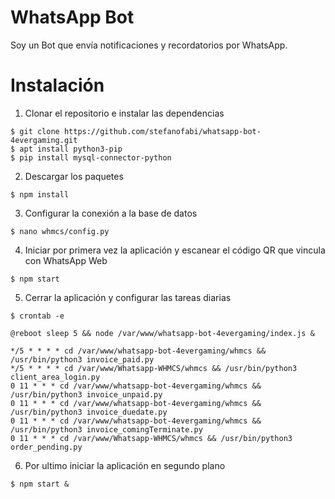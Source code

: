 # WhatsApp Bot
Soy un Bot que envía notificaciones y recordatorios por WhatsApp.

# Instalación
1. Clonar el repositorio e instalar las dependencias
```
$ git clone https://github.com/stefanofabi/whatsapp-bot-4evergaming.git
$ apt install python3-pip
$ pip install mysql-connector-python
```

2. Descargar los paquetes 
```
$ npm install
```
3. Configurar la conexión a la base de datos
```
$ nano whmcs/config.py
```

4. Iniciar por primera vez la aplicación y escanear el código QR que vincula con WhatsApp Web
```
$ npm start
```

5. Cerrar la aplicación y configurar las tareas diarias
```
$ crontab -e
```

```
@reboot sleep 5 && node /var/www/whatsapp-bot-4evergaming/index.js &

*/5 * * * * cd /var/www/whatsapp-bot-4evergaming/whmcs && /usr/bin/python3 invoice_paid.py
*/5 * * * * cd /var/www/Whatsapp-WHMCS/whmcs && /usr/bin/python3 client_area_login.py
0 11 * * * cd /var/www/whatsapp-bot-4evergaming/whmcs && /usr/bin/python3 invoice_unpaid.py
0 11 * * * cd /var/www/whatsapp-bot-4evergaming/whmcs && /usr/bin/python3 invoice_duedate.py
0 11 * * * cd /var/www/whatsapp-bot-4evergaming/whmcs && /usr/bin/python3 invoice_comingTerminate.py
0 11 * * * cd /var/www/Whatsapp-WHMCS/whmcs && /usr/bin/python3 order_pending.py
```

6. Por ultimo iniciar la aplicación en segundo plano
```
$ npm start & 
```
